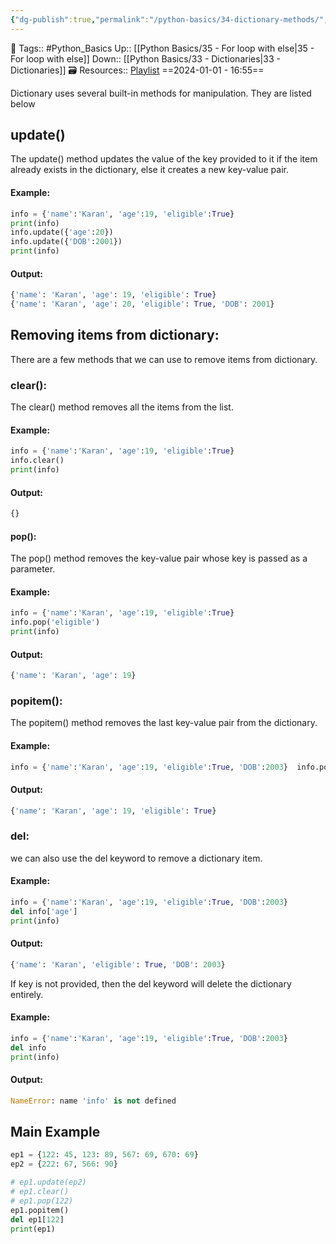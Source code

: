 ```yaml
---
{"dg-publish":true,"permalink":"/python-basics/34-dictionary-methods/","dgPassFrontmatter":true,"noteIcon":"3","created":"2024-01-01T16:55:51.521+05:30","updated":"2024-01-03T18:50:35.983+05:30"}
---
```


🧶 Tags:: #Python_Basics 
Up:: [[Python Basics/35 - For loop with else\|35 - For loop with else]]
Down:: [[Python Basics/33 - Dictionaries\|33 - Dictionaries]]
🗃 Resources:: [Playlist](https://www.youtube.com/playlist?list=PLu0W_9lII9agwh1XjRt242xIpHhPT2llg)
==2024-01-01 - 16:55==

Dictionary uses several built-in methods for manipulation. They are listed below

## update()
The update() method updates the value of the key provided to it if the item already exists in the dictionary, else it creates a new key-value pair.

#### Example:
```python
info = {'name':'Karan', 'age':19, 'eligible':True}
print(info)
info.update({'age':20})
info.update({'DOB':2001})
print(info)
```

#### Output:
```python
{'name': 'Karan', 'age': 19, 'eligible': True}
{'name': 'Karan', 'age': 20, 'eligible': True, 'DOB': 2001}
```

## Removing items from dictionary:
There are a few methods that we can use to remove items from dictionary.

### clear():
The clear() method removes all the items from the list.

#### Example:
```python
info = {'name':'Karan', 'age':19, 'eligible':True}
info.clear()
print(info)
```

#### Output:
```python
{}
```

#### pop():
The pop() method removes the key-value pair whose key is passed as a parameter.

#### Example:
```python
info = {'name':'Karan', 'age':19, 'eligible':True}
info.pop('eligible')
print(info)
```

#### Output:
```python
{'name': 'Karan', 'age': 19}
```

### popitem():
The popitem() method removes the last key-value pair from the dictionary.

#### Example:
```python
info = {'name':'Karan', 'age':19, 'eligible':True, 'DOB':2003}  info.popitem()  print(info)
```

#### Output:
```python
{'name': 'Karan', 'age': 19, 'eligible': True}
```

### del:
we can also use the del keyword to remove a dictionary item.

#### Example:
```python
info = {'name':'Karan', 'age':19, 'eligible':True, 'DOB':2003}
del info['age']
print(info)
```

#### Output:
```python
{'name': 'Karan', 'eligible': True, 'DOB': 2003}
```

If key is not provided, then the del keyword will delete the dictionary entirely.

#### Example:
```python
info = {'name':'Karan', 'age':19, 'eligible':True, 'DOB':2003}
del info
print(info)
```

#### Output:
```python
NameError: name 'info' is not defined
```

## Main Example
```python
ep1 = {122: 45, 123: 89, 567: 69, 670: 69}
ep2 = {222: 67, 566: 90}

# ep1.update(ep2)
# ep1.clear()
# ep1.pop(122)
ep1.popitem()
del ep1[122]
print(ep1)
```